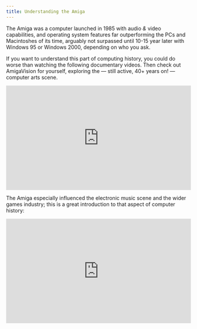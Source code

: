 ```yaml
---
title: Understanding the Amiga
---
```


The Amiga was a computer launched in 1985 with audio *&* video capabilities, and operating system features far outperforming the PCs and Macintoshes of its time, arguably not surpassed until 10-15 year later with Windows 95 or Windows 2000, depending on who you ask.

If you want to understand this part of computing history, you could do worse than watching the following documentary videos. Then check out AmigaVision for yourself, exploring the — still active, 40+ years on! — computer arts scene.

<iframe
  style="aspect-ratio: 16/9; width: 100%;"
  src="https://www.youtube.com/embed/zB_UZsJUbwQ"
  title="YouTube video player"
  frameborder="0"
  allow="accelerometer; autoplay; clipboard-write; encrypted-media; gyroscope; picture-in-picture; web-share" allowfullscreen
  >
</iframe>

The Amiga especially influenced the electronic music scene and the wider games industry; this is a great introduction to that aspect of computer history:

<iframe
  style="aspect-ratio: 16/9; width: 100%;"
  src="https://www.youtube.com/embed/roBkg-iPrbw"
  title="YouTube video player"
  frameborder="0"
  allow="accelerometer; autoplay; clipboard-write; encrypted-media; gyroscope; picture-in-picture; web-share" allowfullscreen
  >
</iframe>
